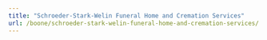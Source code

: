 ```yaml
---
title: "Schroeder-Stark-Welin Funeral Home and Cremation Services"
url: /boone/schroeder-stark-welin-funeral-home-and-cremation-services/
---
```

